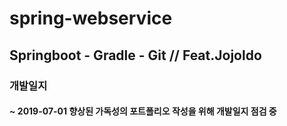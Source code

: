 # spring-webservice

## Springboot - Gradle - Git // Feat.Jojoldo

### 개발일지

#### ~ 2019-07-01 향상된 가독성의 포트폴리오 작성을 위해 개발일지 점검 중
